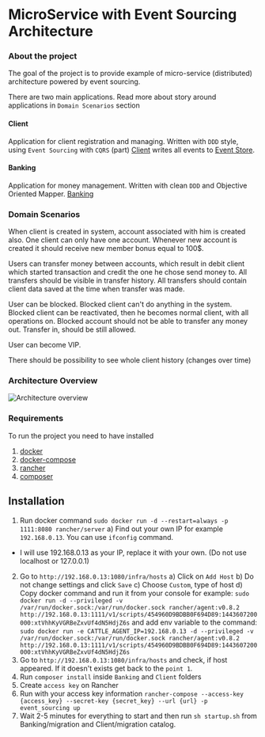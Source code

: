 # MicroService with Event Sourcing Architecture

### About the project

The goal of the project is to provide example of micro-service (distributed) architecture powered by event sourcing. 

There are two main applications.
Read more about story around applications in `Domain Scenarios` section

#### Client
    
Application for client registration and managing.
Written with `DDD` style, using `Event Sourcing` with `CQRS` (part)
[Client](https://github.com/dgafka/event-sourcing-php/blob/develop/Client/README.md) writes all events to [Event Store](https://github.com/dgafka/event-sourcing-php/blob/develop/EventStore/README.md).
    
#### Banking

Application for money management. 
Written with clean `DDD` and Objective Oriented Mapper.
[Banking](https://github.com/madkom/event-sourcing-php/blob/feature/rancher/Banking/README.md)

### Domain Scenarios
When client is created in system, account associated with him is created also.
One client can only have one account.
Whenever new account is created it should receive new member bonus equal to 100$.

Users can transfer money between accounts, which result in debit client which started transaction and credit the one he chose send money to.
All transfers should be visible in transfer history.
All transfers should contain client data saved at the time when transfer was made.

User can be blocked.
Blocked client can't do anything in the system.
Blocked client can be reactivated, then he becomes normal client, with all operations on.
Blocked account should not be able to transfer any money out. Transfer in, should be still allowed.

User can become VIP.

There should be possibility to see whole client history (changes over time)

### Architecture Overview

![Architecture overview](https://raw.githubusercontent.com/madkom/event-sourcing-php/master/docs/event_sourcing.png)

### Requirements

To run the project you need to have installed

1. [docker](https://www.docker.com/)
2. [docker-compose](https://docs.docker.com/compose/)
3. [rancher](http://rancher.com/)
4. [composer](https://getcomposer.org/)

## Installation

1. Run docker command `sudo docker run -d --restart=always -p 1111:8080 rancher/server`
	a) Find out your own IP for example `192.168.0.13`. You can use `ifconfig` command.
* I will use 192.168.0.13 as your IP, replace it with your own. (Do not use localhost or 127.0.0.1)
2. Go to `http://192.168.0.13:1080/infra/hosts`
	a) Click on `Add Host`
	b) Do not change settings and click `Save`
	c) Choose `Custom`, type of host
	d) Copy docker command and run it from your console
		for example: `sudo docker run -d --privileged -v /var/run/docker.sock:/var/run/docker.sock rancher/agent:v0.8.2 http://192.168.0.13:1111/v1/scripts/454960D9BDBB0F694D89:1443607200000:xtVhhKyVGRBeZxvUf4dN5HdjZ6s`
		and add env variable to the command:
`sudo docker run -e CATTLE_AGENT_IP=192.168.0.13 -d --privileged -v /var/run/docker.sock:/var/run/docker.sock rancher/agent:v0.8.2 http://192.168.0.13:1111/v1/scripts/454960D9BDBB0F694D89:1443607200000:xtVhhKyVGRBeZxvUf4dN5HdjZ6s`
3. Go to `http://192.168.0.13:1080/infra/hosts` and check, if host appeared. If it doesn't exists get back to the `point 1`.
4. Run `composer install` inside `Banking` and `Client` folders
5. Create `access key` on Rancher
6. Run with your access key information `rancher-compose --access-key {access_key} --secret-key {secret_key} --url {url} -p event_sourcing up`
7. Wait 2-5 minutes for everything to start and then run `sh startup.sh` from Banking/migration and Client/migration catalog.